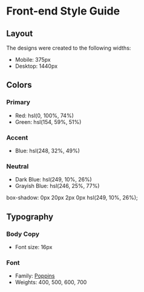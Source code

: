 # Front-end Style Guide

## Layout

The designs were created to the following widths:

-  Mobile: 375px
-  Desktop: 1440px

## Colors

### Primary

-  Red: hsl(0, 100%, 74%)
-  Green: hsl(154, 59%, 51%)

### Accent

-  Blue: hsl(248, 32%, 49%)

### Neutral

-  Dark Blue: hsl(249, 10%, 26%)
-  Grayish Blue: hsl(246, 25%, 77%)

box-shadow: 0px 20px 2px 0px hsl(249, 10%, 26%);

## Typography

### Body Copy

-  Font size: 16px

### Font

-  Family: [Poppins](https://fonts.google.com/specimen/Poppins)
-  Weights: 400, 500, 600, 700
